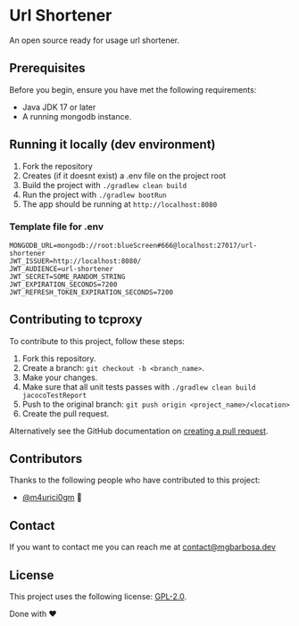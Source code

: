 # Url Shortener

An open source ready for usage url shortener.

## Prerequisites
Before you begin, ensure you have met the following requirements:
- Java JDK 17 or later
- A running mongodb instance.

## Running it locally (dev environment)
1. Fork the repository
2. Creates (if it doesnt exist) a .env file on the project root
3. Build the project with ```./gradlew clean build```
4. Run the project with ```./gradlew bootRun```
5. The app should be running at ```http://localhost:8080```

### Template file for .env
```
MONGODB_URL=mongodb://root:blueScreen#666@localhost:27017/url-shortener
JWT_ISSUER=http://localhost:8080/
JWT_AUDIENCE=url-shortener
JWT_SECRET=SOME_RANDOM_STRING
JWT_EXPIRATION_SECONDS=7200
JWT_REFRESH_TOKEN_EXPIRATION_SECONDS=7200
```

## Contributing to tcproxy
To contribute to this project, follow these steps:

1. Fork this repository.
2. Create a branch: `git checkout -b <branch_name>`.
3. Make your changes.
4. Make sure that all unit tests passes with `./gradlew clean build jacocoTestReport`
5. Push to the original branch: `git push origin <project_name>/<location>`
6. Create the pull request.

Alternatively see the GitHub documentation on [creating a pull request](https://help.github.com/en/github/collaborating-with-issues-and-pull-requests/creating-a-pull-request).

## Contributors

Thanks to the following people who have contributed to this project:

* [@m4urici0gm](https://github.com/m4urici0gm) 📖

## Contact

If you want to contact me you can reach me at contact@mgbarbosa.dev

## License
<!--- If you're not sure which open license to use see https://choosealicense.com/--->

This project uses the following license: [GPL-2.0](https://github.com/M4urici0GM/tcproxy/blob/main/LICENSE.md).

Done with :heart:
